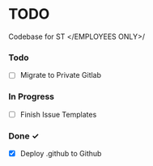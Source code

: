 # TODO

Codebase for ST </EMPLOYEES ONLY>/

### Todo

- [ ] Migrate to Private Gitlab  

### In Progress

- [ ] Finish Issue Templates  

### Done ✓

- [x] Deploy .github to Github  
